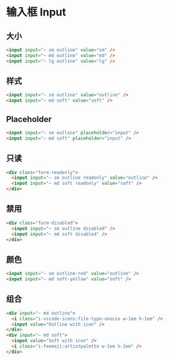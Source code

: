 # 输入框 Input

## 大小

```html preview
<input input="~ sm outline" value="sm" />
<input input="~ md outline" value="md" />
<input input="~ lg outline" value="lg" />
```

## 样式

```html preview
<input input="~ sm outline" value="outline" />
<input input="~ md soft" value="soft" />
```

## Placeholder

```html preview
<input input="~ sm outline" placeholder="input" />
<input input="~ md soft" placeholder="input" />
```

## 只读

```html preview
<div class="form-readonly">
  <input input="~ sm outline readonly" value="outline" />
  <input input="~ md soft readonly" value="soft" />
</div>
```

## 禁用

```html preview
<div class="form-disabled">
  <input input="~ sm outline disabled" />
  <input input="~ md soft disabled" />
</div>
```

## 颜色

```html preview
<input input="~ sm outline-red" value="outline" />
<input input="~ md soft-yellow" value="soft" />
```

## 组合

```html preview
<div input="~ md outline">
  <i class="i-vscode-icons:file-type-unocss w-1em h-1em" />
  <input value="Outline with icon" />
</div>
<div input="~ md soft">
  <input value="Soft with icon" />
  <i class="i-fxemoji:artistpalette w-1em h-1em" />
</div>
```
